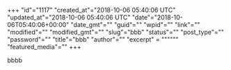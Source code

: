 +++
"id"="1117"
"created_at"="2018-10-06 05:40:06 UTC"
"updated_at"="2018-10-06 05:40:06 UTC"
"date"="2018-10-06T05:40:06+00:00"
"date_gmt"=""
"guid"=""
"wpid"=""
"link"=""
"modified"=""
"modified_gmt"=""
"slug"="bbb"
"status"=""
"post_type"=""
"password"=""
"title"="bbb"
"author"=""
"excerpt" = """"""
"featured_media"=""
+++
<p>bbbb</p>
